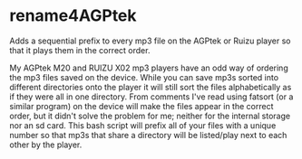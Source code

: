 # rename4AGPtek

Adds a sequential prefix to every mp3 file on the AGPtek or Ruizu player so that it plays them in the correct order.

My AGPtek M20 and RUIZU X02 mp3 players have an odd way of ordering the mp3 files saved on the device. While you can save mp3s sorted into different directories onto the player it will still sort the files alphabetically as if they were all in one directory. From comments I've read using fatsort (or a similar program) on the device will make the files appear in the correct order, but it didn't solve the problem for me; neither for the internal storage nor an sd card. This bash script will prefix all of your files with a unique number so that mp3s that share a directory will be listed/play next to each other by the player.
